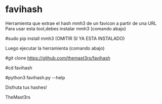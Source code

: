 # favihash
Herramienta que extrae el hash mmh3 de un favicon a partir de una URL
Para usar esta tool,debes instalar mmh3 (comando abajo)

#sudo pip install mmh3 
(OMITIR SI YA ESTA INSTALADO)

Luego ejecutar la herramienta (comando abajo)

#git clone https://github.com/themast3rs/favihash

#cd favihash

#python3 favihash.py --help

Disfruta tus hashes! 

TheMast3rs
